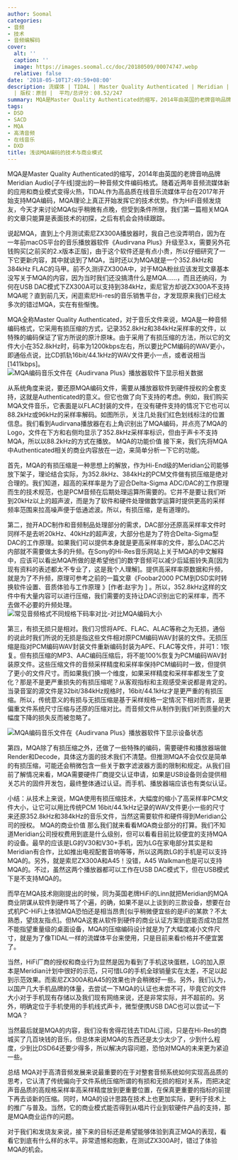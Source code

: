 ```yaml
---
author: Soomal
categories:
- 音频
- 技术
- 音频编解码
cover:
  alt: ''
  caption: ''
  image: https://images.soomal.cc/doc/20180509/00074747.webp
  relative: false
date: '2018-05-10T17:49:59+08:00'
description: 流媒体 | TIDAL | Master Quality Authenticated | Meridian | 源自：www.soomal.com
  | 版权：原创 |  平均/总评分：08.52/247
summary: MQA是Master Quality Authenticated的缩写，2014年由英国的老牌音响品牌Meridian Audio[子午线]提出的一种音频文件编码格式。随着近两年音频流媒体新的应用和商业模式变得火热，MQA似乎也迎来了成长的新契机……
tags:
- DSD
- SACD
- MQA
- 高清音频
- 在线音乐
- DXD
title: 浅谈MQA编码的技术与商业模式
---
```


MQA是Master Quality Authenticated的缩写，2014年由英国的老牌音响品牌Meridian Audio[子午线]提出的一种音频文件编码格式。随着近两年音频流媒体新的应用和商业模式变得火热，TIDAL作为高品质在线音乐流媒体平台在2017年开始支持MQA编码，MQA理论上真正开始发挥它的技术优势。作为HiFi音频发烧友，今天才来讨论MQA似乎稍微有点晚，但受到条件所限，我们第一篇相关MQA的文章只能算是表面技术的初探，之后有机会会持续跟踪。

说起MQA，直到上个月测试索尼ZX300A播放器时，我自己也没弄明白，因为在一年前macOS平台的音乐播放器软件《Audirvana Plus》升级至3.x，需要另外花钱购买[之前买的2.x版本正版]，由于这个软件还是有点小贵，所以仔细研究了一下它更新内容，其中就谈到了MQA，当时还以为MQA就是一个352.8kHz和384kHz FLAC的马甲。前不久测评ZX300A中，对于MQA粉丝应该发现文章基本没写关于MQA的内容，因为当时我们还没搞清什么是MQA……，而且还纳闷，为何在USB DAC模式下ZX300A可以支持到384kHz，索尼官方却说ZX300A不支持MQA呢？直到前几天，闲逛索尼Hi-res的音乐销售平台，才发现原来我们已经太多次的错过MQA，实在有些惭愧。

MQA全称Master Quality Authenticated，对于音乐文件来说，MQA是一种音频编码格式，它采用有损压缩的方式，记录352.8kHz和384kHz采样率的文件，以特殊的编码保证了官方所说的原汁原味。由于采用了有损压缩的方法，所以它的文件大小在352.8kHz时，码率为1200kbps左右，所以要比PCM编码的WAV更小，即通俗点说，比CD抓轨16bit/44.1kHz的WAV文件更小一点，或者说相当[1411kbps]。
![MQA编码音乐文件在《Audirvana Plus》播放器软件下显示相关数据](https://images.soomal.cc/doc/20180509/00074746.webp)




从系统角度来说，要还原MQA编码文件，需要从播放器软件到硬件授权的全套支持，这就是Authenticated的意义。但它也做了向下支持的考虑。例如，我们购买MQA文件音乐，它表面是以FLAC封装的文件，在没有硬件支持的情况下它也可以88.2kHz或96kHz的采样率解码。如图所示，关注几处我们红色划线标注的位置信息。我们看到Audirvana播放器在右上角识别出了MQA编码，并点亮了MQA的Logo，文件在下方和右侧均显示了352.8kHz采样率标识，但由于声卡不支持MQA，所以以88.2kHz的方式在播放。
MQA的功能价值
接下来，我们先将MQA中Authenticated相关的商业内容放在一边，来简单分析一下它的功能。

首先，MQA的有损压缩是一种思想上的解放，作为Hi-End级的Meridian公司能够放下架子，理论结合实际，为352.8kHz、384kHz的PCM文件做有损压缩是绝对合理的。我们知道，超高的采样率是为了迎合Delta-Sigma ADC/DAC的工作原理而生的技术规范，也是PCM音频在后期处理运算所需要的。它并不是要让我们听到20kHz以上的超声波，而是为了软件和硬件处理做数学运算时提供更高的采样频率范围来拉高噪声便于低通滤波。所以，有损压缩，是有道理的。

第二，抛开ADC制作和音频制品处理部分的需求，DAC部分还原高采样率文件时同样不是去听20kHz、40kHz的超声波，大部分也是为了符合Delta-Sigma型DAC的工作原理。如果我们可以提供本身就是更高采样率的文件，那么DAC芯片内部就不需要做太多的升频。在Sony的Hi-Res音乐网站上关于MQA的中文解释中，应该可以看出MQA所做的是希望他们的数字音频可以减少后延振铃失真[因为现有资料的表述都太不专业了，这是我个人理解]。提供高采样率原数据和升频，就是为了不升频，原理可参考之前的一篇文章《Foobar2000 PCM到DSD实时转换软件设置、音质体验与工作原理 》[作者:赵宇为 ]
。所以，352.8kHz这样的文件中有大量内容可以进行压缩，我们需要的支持让DAC识别出它的采样率，而不去做不必要的升频处理。
![常见音频格式不同规格下码率对比-对比MQA编码大小](https://images.soomal.cc/doc/20180509/00074745.webp)




第三，有损无损只是相对。我们习惯将APE、FLAC、ALAC等称之为无损，通俗的说此时我们所说的无损是指这些文件相对原PCM编码WAV封装的文件。无损压缩是指对PCM编码WAV封装文件重新编码封装为APE、FLAC等文件，并可1：1恢复。但有损压缩的MP3、AAC编码压缩后，将不能100%恢复为PCM编码WAV封装原文件。这些压缩文件的音频采样精度和采样率保持PCM编码时一致，但提供了更小的文件尺寸。而如果我们换一个维度，如果采样精度和采样率都发生了变化？那是不是更严重损失的有损压缩呢？从客观指标和主观感受来说都是肯定的。当录音室的源文件是32bit/384kHz规格时，16bit/44.1kHz才是更严重的有损压缩。所以，传统意义的有损与无损压缩是基于采样规格一定情况下相对而言，是更偏重文件系统尺寸压缩与还原的压缩对比。而音频文件从制作到我们听到质量的大幅度下降的损失反而被忽略了。

![MQA编码音乐文件在《Audirvana Plus》播放器软件下显示设备状态](https://images.soomal.cc/doc/20180509/00074748.webp)




第四，MQA除了有损压缩之外，还做了一些特殊的编码，需要硬件和播放器端做Render和Decode，具体这方面的技术我们不清楚。但推测MQA不会仅仅是简单的有损压缩，可能还会稍微包含一些关于数字滤波器方面的限制和规定。从我们目前了解情况来看，MQA需要硬件厂商提交认证申请，如果是USB设备则会提供相关芯片的固件开发包，最终整体通过认证。而手机、播放器端应该也有类似认证。

小结：从技术上来说，MQA使用有损压缩技术，大幅度的缩小了高采样率PCM文件大小，让它可以用比传统PCM 16bit/44.1kHz记录的WAV文件更小一些的尺寸来还原352.8kHz和384kHz的音乐文件，当然这需要软件和硬件得到Meridian公司的授权。
MQA的商业价值
那么我们就来看看MQA商业部分的打算。我们不知道Meridian公司授权费用到底是什么级别，但可以看看目前比较便宜的支持MQA的设备。最早的应该是LG的V30和V30+手机，因为LG在家电部分其实是和Meridian有合作，比如推出电视配套音响等等，所以这两款LG的手机是可以支持MQA的。另外，就是索尼ZX300A和A45！没错，A45 Walkman也是可以支持MQA的。不过，虽然这两个播放器都可以工作在USB DAC模式下，但在USB模式下是不支持MQA的。

而早在MQA技术刚刚提出的时候，同为英国老牌HiFi的Linn就把Meridian的MQA商业阴谋从软件到硬件骂了个遍，的确，如果不是以上谈到的三款设备，想要在台式机PC-HiFi上体验MQA恐怕还是相当昂贵[似乎稍微便宜些的是iFi的某款？不太熟悉，望烧友指点]。但MQA这套从软件到硬件的商业认证方案到底能否成功显然不能指望重量级的桌面设备，MQA的压缩编码设计就是为了大幅度减小文件尺寸，就是为了像TIDAL一样的流媒体平台来使用，只是目前来看价格并不便宜罢了。

当然，HiFi厂商的授权和商业行为显然是因为看到了手机这块蛋糕，LG的加入原本是Meridian计划中很好的示范，只可惜LG的手机全球销量实在太差，不足以起到示范效果。而索尼ZX300A和A45的效果也许会稍微好一些。另外，我们认为，以国产几大手机品牌的体量，去尝试一下MQA的认证也未尝不可，毕竟它的文件大小对于手机现有存储以及我们现有网络来说，还是非常实际，并不超前的。另外，明确定位于手机使用的手机线式声卡，微型便携USB DAC也可以尝试一下MQA？

当然最后就是MQA的内容，我们没有舍得花钱去TIDAL订阅，只是在Hi-Res的商城买了几百块钱的音乐，但总体来说MQA的东西还是太少太少了，少到什么程度，少到比DSD64还要少得多，所以解决内容问题，恐怕对MQA的未来更为紧迫一些。

总结
MQA对于高清音频发展来说最重要的在于对整套音频系统如何实现高品质的思考，它认清了传统偏向于文件系统压缩所谓的有损和无损的相对关系，而把决定声音品质的高规格采样率高采样精度放到更重要位置，在保真更重要的指标的前提下再去谈新的压缩。同时，MQA的设计思路在技术上也更加实际，更利于技术上的推广与普及。当然，它的商业模式能否得到从唱片行业到软硬件产品的支持，那是MQA商业运作的问题。

对于我们和发烧友来说，接下来的目标还是希望能够体验到真正MQA的表现，看看它到底有什么样的水平。非常遗憾和抱歉，在测试ZX300A时，错过了体验MQA的机会。